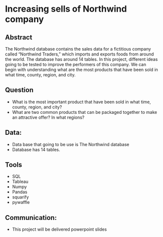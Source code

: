 
# Increasing sells of Northwind company 

## Abstract 
The Northwind database contains the sales data for a fictitious company called “Northwind Traders,” which imports and exports foods from around the world. The database has around 14 tables. In this project, different ideas going to be tested to improve the performers of this company. We can begin with understanding what are the most products that have been sold in what time, county, region, and city.

## Question
* What is the most important product that have been sold in what time, county, region, and city?
* What are two common products that can be packaged together to make an attractive offer? In what regions?


## Data:
* Data base that going to be use is The Northwind database
* Database has 14 tables.

## Tools
* SQL
* Tableau
* Numpy
* Pandas
* squarify
* pywaffle



## Communication:
* This project will be delivered powerpoint slides
